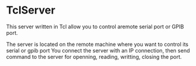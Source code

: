 # TclServer

This server written in Tcl allow you to control aremote serial port or GPIB port.

The server is located on the remote machine where you want to control its serial or gpib port
You connect the server with an IP connection, then send command to the server for openning, reading, writting, closing the port.

